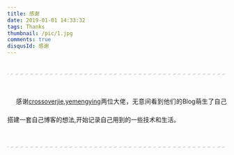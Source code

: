 ```yaml
---
title: 感谢
date: 2019-01-01 14:33:32
tags: Thanks
thumbnail: /pic/1.jpg
comments: true
disqusId: 感谢
---
```



---

感谢[crossoverjie](https://crossoverjie.top/),[yemengying](https://yemengying.com/)两位大佬，无意间看到他们的Blog萌生了自己搭建一套自己博客的想法,开始记录自己用到的一些技术和生活。

---

<!-- more -->

  
<!-- 采用VUE编写了整m个博客页面，后台使用SpringBoot 

增加-->







<style>
hr{
    margin: 40px 0;
    height: 3px;
    border: none;
    background-color: #ddd;
    background-image: repeating-linear-gradient(-45deg, #fff, #fff 4px, transparent 4px, transparent 8px);
}
p{
  margin: 0 0 25px 0;
  font-size: 14px;
  line-height: 3;
  text-indent:20px;
  text-align: justify;
  /*letter-spacing:1px;*/
}
</style>